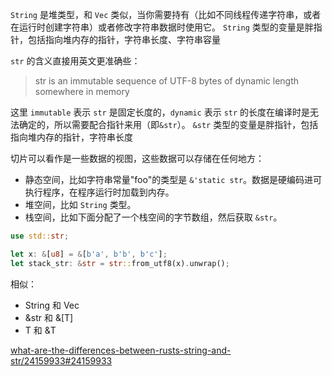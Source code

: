 `String` 是堆类型，和 `Vec` 类似，当你需要持有（比如不同线程传递字符串，或者在运行时创建字符串）或者修改字符串数据时使用它。
`String` 类型的变量是胖指针，包括指向堆内存的指针，字符串长度、字符串容量

`str` 的含义直接用英文更准确些：
> str is an immutable sequence of UTF-8 bytes of dynamic length somewhere in memory

这里 `immutable` 表示 `str` 是固定长度的，`dynamic` 表示 `str` 的长度在编译时是无法确定的，所以需要配合指针来用（即`&str`）。
`&str` 类型的变量是胖指针，包括指向堆内存的指针，字符串长度

切片可以看作是一些数据的视图，这些数据可以存储在任何地方：
- 静态空间，比如字符串常量"foo"的类型是 `&'static str`。数据是硬编码进可执行程序，在程序运行时加载到内存。
- 堆空间，比如 `String` 类型。
- 栈空间，比如下面分配了一个栈空间的字节数组，然后获取 `&str`。

```rust
use std::str;

let x: &[u8] = &[b'a', b'b', b'c'];
let stack_str: &str = str::from_utf8(x).unwrap();
```

相似：
- String 和 Vec<T>
- &str 和 &[T]
- T 和 &T

[what-are-the-differences-between-rusts-string-and-str/24159933#24159933](https://stackoverflow.com/questions/24158114/what-are-the-differences-between-rusts-string-and-str/24159933#24159933)